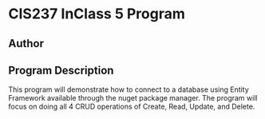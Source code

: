 # CIS237 InClass 5 Program

## Author



## Program Description

This program will demonstrate how to connect to a database using Entity Framework available through the nuget package manager. The program will focus on doing all 4 CRUD operations of Create, Read, Update, and Delete.
